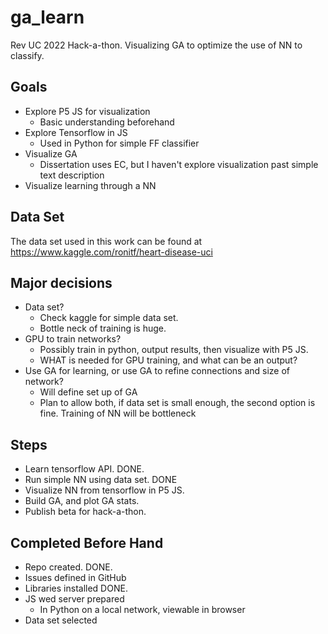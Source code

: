 # ga_learn
Rev UC 2022 Hack-a-thon. Visualizing GA to optimize the use of NN to classify.

## Goals
- Explore P5 JS for visualization
  - Basic understanding beforehand
- Explore Tensorflow in JS
  - Used in Python for simple FF classifier
- Visualize GA
  - Dissertation uses EC, but I haven't explore visualization past simple text description
- Visualize learning through a NN

## Data Set
The data set used in this work can be found at https://www.kaggle.com/ronitf/heart-disease-uci

## Major decisions
- Data set?
  - Check kaggle for simple data set.
  - Bottle neck of training is huge.
- GPU to train networks? 
  - Possibly train in python, output results, then visualize with P5 JS.
  - WHAT is needed for GPU training, and what can be an output?
- Use GA for learning, or use GA to refine connections and size of network?
  - Will define set up of GA
  - Plan to allow both, if data set is small enough, the second option is fine. Training of NN will be bottleneck

## Steps
- Learn tensorflow API. DONE.
- Run simple NN using data set. DONE
- Visualize NN from tensorflow in P5 JS.
- Build GA, and plot GA stats.
- Publish beta for hack-a-thon.

## Completed Before Hand
- Repo created. DONE.
- Issues defined in GitHub
- Libraries installed DONE.
- JS wed server prepared
  - In Python on a local network, viewable in browser
- Data set selected